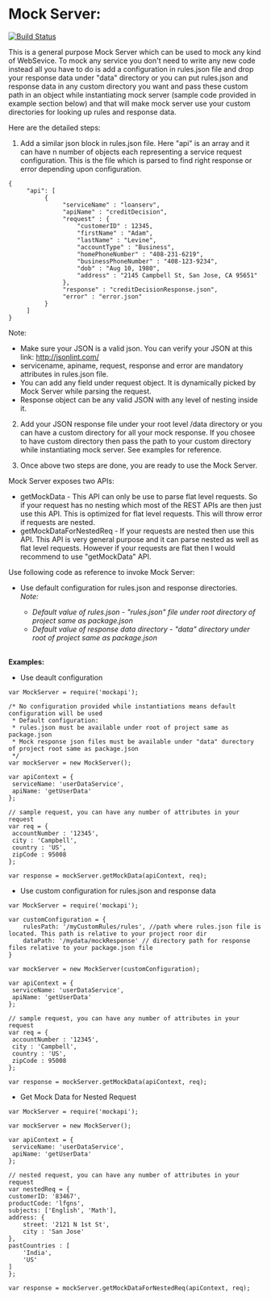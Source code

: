 Mock Server:
============

[![Build Status](https://travis-ci.org/prabhash1785/mockserver.svg)](https://travis-ci.org/prabhash1785/mockserver)

This is a general purpose Mock Server which can be used to mock any kind of WebSevice. To mock any service you don't need to write any new code instead all you have to do is add a configuration in rules.json file and drop your response data under "data" directory or you can put rules.json and response data in any custom directory you want and pass these custom path in an object while instantiating mock server (sample code provided in example section below) and that will make mock server use your custom directories for looking up rules and response data.

Here are the detailed steps:

1) Add a similar json block in rules.json file. Here "api" is an array and it can have n number of objects each representing a service request configuration. This is the file which is parsed to find right response or error depending upon configuration.

```
{
     "api": [
          {
               "serviceName" : "loanserv",
               "apiName" : "creditDecision",
               "request" : {
                   "customerID" : 12345,
                   "firstName" : "Adam",
                   "lastName" : "Levine",
                   "accountType" : "Business",
                   "homePhoneNumber" : "408-231-6219",
                   "businessPhoneNumber" : "408-123-9234",
                   "dob" : "Aug 10, 1980",
                   "address" : "2145 Campbell St, San Jose, CA 95651"
               },
               "response" : "creditDecisionResponse.json",
               "error" : "error.json"
          }
     ]
}
```
        
Note:
- Make sure your JSON is a valid json. You can verify your JSON at this link: http://jsonlint.com/
- servicename, apiname, request, response and error are mandatory attributes in rules.json file.
- You can add any field under request object. It is dynamically picked by Mock Server while parsing the request.
- Response object can be any valid JSON with any level of nesting inside it.

2) Add your JSON response file under your root level /data directory or you can have a custom directory for all your mock response. If you chosee to have custom directory then pass the path to your custom directory while instantiating mock server. See examples for reference.

3) Once above two steps are done, you are ready to use the Mock Server. 

Mock Server exposes two APIs:
- getMockData - This API can only be use to parse flat level requests. So if your request has no nesting which most of the REST APIs are then just use this API. This is optimized for flat level requests. This will throw error if requests are nested.
- getMockDataForNestedReq - If your requests are nested then use this API. This API is very general purpose and it can parse nested as well as flat level requests. However if your requests are flat then I would recommend to use "getMockData" API.

Use following code as reference to invoke Mock Server:

- Use default configuration for rules.json and response directories.<br>
<i>Note: 
     - Default value of rules.json - "rules.json" file under root directory of project same as package.json
     - Default value of response data directory - "data" directory under root of project same as package.json
</i>
<br>
<b>Examples:</b>

- Use deault configuration
```
var MockServer = require('mockapi');

/* No configuration provided while instantiations means default configuration will be used
 * Default configuration:
 * rules.json must be available under root of project same as package.json
 * Mock response json files must be available under "data" durectory of project root same as package.json
 */
var mockServer = new MockServer();

var apiContext = {
 serviceName: 'userDataService',
 apiName: 'getUserData'
};

// sample request, you can have any number of attributes in your request
var req = {
 accountNumber : '12345',
 city : 'Campbell',
 country : 'US',
 zipCode : 95008
};

var response = mockServer.getMockData(apiContext, req);
```

- Use custom configuration for rules.json and response data
```
var MockServer = require('mockapi');

var customConfiguration = {
    rulesPath: '/myCustomRules/rules', //path where rules.json file is located. This path is relative to your project roor dir
    dataPath: '/mydata/mockResponse' // directory path for response files relative to your package.json file
}

var mockServer = new MockServer(customConfiguration);

var apiContext = {
 serviceName: 'userDataService',
 apiName: 'getUserData'
};

// sample request, you can have any number of attributes in your request
var req = {
 accountNumber : '12345',
 city : 'Campbell',
 country : 'US',
 zipCode : 95008
};

var response = mockServer.getMockData(apiContext, req);
```

- Get Mock Data for Nested Request
```
var MockServer = require('mockapi');

var mockServer = new MockServer();

var apiContext = {
 serviceName: 'userDataService',
 apiName: 'getUserData'
};

// nested request, you can have any number of attributes in your request
var nestedReq = {
customerID: '83467',
productCode: 'lfgns',
subjects: ['English', 'Math'],
address: {
    street: '2121 N 1st St',
    city : 'San Jose'
},
pastCountries : [
    'India',
    'US'
]
};

var response = mockServer.getMockDataForNestedReq(apiContext, req);
```
